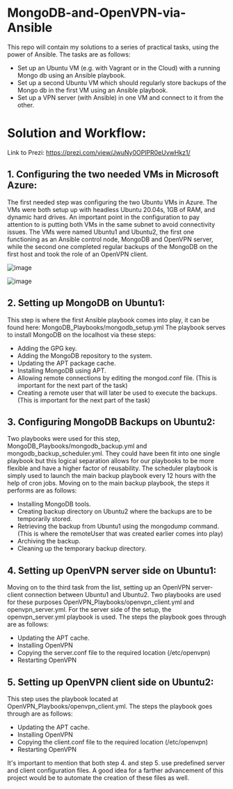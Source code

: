 # MongoDB-and-OpenVPN-via-Ansible
This repo will contain my solutions to a series of practical tasks, using the power of Ansible. The tasks are as follows:
- Set up an Ubuntu VM (e.g. with Vagrant or in the Cloud) with a running Mongo db using an Ansible playbook.
- Set up a second Ubuntu VM which should regularly store backups of the Mongo db in the first VM using an Ansible playbook.
- Set up a VPN server (with Ansible) in one VM and connect to it from the other.

# Solution and Workflow:
Link to Prezi: https://prezi.com/view/JwuNy0OPlPR0eUvwHkz1/
## 1. Configuring the two needed VMs in Microsoft Azure:

   The first needed step was configuring the two Ubuntu VMs in Azure. The VMs were both setup up with headless Ubuntu 20.04s, 1GB of RAM, and dynamic hard drives.
   An important point in the configuration to pay attention to is putting both VMs in the same subnet to avoid connectivity issues. The VMs were named Ubuntu1 and Ubuntu2, the first one functioning as
   an Ansible control node, MongoDB and OpenVPN server, while the second one completed regular backups of the MongoDB on the first host and took the role of an OpenVPN client.

   ![image](https://github.com/philiphristoff/MongoDB-and-OpenVPN-via-Ansible/assets/110902715/a9025d4e-3aec-4e01-9314-f2cd2bd1f9d2)

   ![image](https://github.com/philiphristoff/MongoDB-and-OpenVPN-via-Ansible/assets/110902715/d38e7a5b-befb-4805-85fb-91569b5e3792)



## 2. Setting up MongoDB on Ubuntu1:
 
   This step is where the first Ansible playbook comes into play, it can be found here: MongoDB_Playbooks/mongodb_setup.yml
   The playbook serves to install MongoDB on the localhost via these steps:
   - Adding the GPG key.
   - Adding the MongoDB repository to the system.
   - Updating the APT package cache.
   - Installing MongoDB using APT.
   - Allowing remote connections by editing the mongod.conf file. (This is important for the next part of the task)
   - Creating a remote user that will later be used to execute the backups. (This is important for the next part of the task)

## 3. Configuring MongoDB Backups on Ubuntu2:
 
   Two playbooks were used for this step, MongoDB_Playbooks/mongodb_backup.yml and mongodb_backup_scheduler.yml. They could have been fit into one single playbook but this logical separation allows
   for our playbooks to be more flexible and have a higher factor of reusability.
   The scheduler playbook is simply used to launch the main backup playbook every 12 hours with the help of cron jobs. Moving on to the main backup playbook, the steps it performs are as follows:
   - Installing MongoDB tools.
   - Creating backup directory on Ubuntu2 where the backups are to be temporarily stored.
   - Retrieving the backup from Ubuntu1 using the mongodump command. (This is where the remoteUser that was created earlier comes into play)
   - Archiving the backup.
   - Cleaning up the temporary backup directory.

## 4. Setting up OpenVPN server side on Ubuntu1:

   Moving on to the third task from the list, setting up an OpenVPN server-client connection between Ubuntu1 and Ubuntu2. Two playbooks are used for these purposes OpenVPN_Playbooks/openvpn_client.yml and openvpn_server.yml.
   For the server side of the setup, the openvpn_server.yml playbook is used. The steps the playbook goes through are as follows:
   - Updating the APT cache.
   - Installing OpenVPN
   - Copying the server.conf file to the required location (/etc/openvpn)
   - Restarting OpenVPN

## 5. Setting up OpenVPN client side on Ubuntu2:

   This step uses the playbook located at OpenVPN_Playbooks/openvpn_client.yml. The steps the playbook goes through are as follows:
   - Updating the APT cache.
   - Installing OpenVPN
   - Copying the client.conf file to the required location (/etc/openvpn)
   - Restarting OpenVPN

It's important to mention that both step 4. and step 5. use predefined server and client configuration files. A good idea for a farther advancement of this project would be to automate the creation of these files as well.

